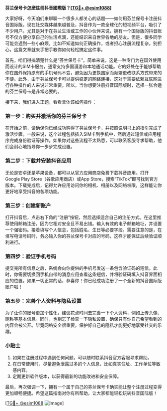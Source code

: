 **芬兰保号卡怎麽註冊抖音國際版？[[TG💪+ @esim1088](https://t.me/s/esim1088)]**

大家好呀，今天咱们来聊聊一个很多人都关心的话题——如何用芬兰保号卡注册抖音国际版。现在社交媒体越来越普及，抖音作为一款全球化的短视频平台，吸引了不少用户。尤其是对于在芬兰生活或工作的小伙伴来说，拥有一个国际版的抖音账号不仅方便分享自己的生活点滴，还能结识来自世界各地的朋友。但是，很多同学可能会遇到一些小麻烦，比如不知道如何正确操作，或者担心注册流程复杂。别担心，这篇文章就来手把手教你如何轻松搞定这件事。

首先，咱们得搞清楚什么是“芬兰保号卡”。简单来说，这是一种专门为在国外使用而设计的SIM卡服务，通常支持多国漫游和本地通话功能。它的好处在于能够帮助你在国外保持原有的手机号码不变，避免因为更换国家而频繁更改联系方式带来的不便。此外，由于芬兰保号卡可以提供稳定的网络连接，这对于需要依赖互联网进行各种操作的人来说非常重要。所以，当你想要注册抖音国际版时，选择一张合适的芬兰保号卡是非常必要的。

接下来，我们进入正题，看看具体该如何操作：

### 第一步：购买并激活你的芬兰保号卡

在开始之前，请确保你已经成功购得了芬兰保号卡，并按照说明书上的指引完成了激活步骤。一般来说，这个过程包括插入SIM卡到手机中，然后通过短信或应用程序完成身份验证等操作。如果你对这些流程不太熟悉，可以联系客服寻求帮助，他们会耐心地指导你一步步完成设置。

### 第二步：下载并安装抖音应用

无论是安卓还是苹果设备，都可以从官方应用商店免费下载抖音应用。打开Google Play Store（谷歌应用商店）或App Store，搜索“TikTok”即可找到官方版本。下载完成后，记得允许应用访问你的相机、相册以及网络权限，这样能让你更好地享受抖音的各项功能。

### 第三步：创建新账户

打开抖音后，点击右下角的“注册”按钮，然后选择适合自己的注册方式。在这里推荐使用邮箱注册，因为它相对安全且不易出错。输入有效的电子邮箱地址，并设置一个强密码。接着填写个人信息，包括姓名、生日等必要字段。需要注意的是，在填写电话号码时，务必输入你的芬兰保号卡对应的号码，这样才能保证后续验证顺利进行。

### 第四步：验证手机号码

提交完所有信息之后，系统会向你提供的手机号发送一条包含验证码的短信。此时，你需要切换回手机自带的消息应用查看这条短信，并将验证码填入抖音界面相应的位置。如果一切正常的话，恭喜你！你已经成功注册了一个全新的抖音国际版账户啦！

### 第五步：完善个人资料与隐私设置

为了让你的账号更加个性化，建议花点时间去完善一下个人资料，例如上传头像、昵称等基本信息。同时，也别忘了检查一下隐私设置，确保只有你自己希望看到的内容会被公开。毕竟网络安全很重要，保护好自己的隐私才能更好地享受社交的乐趣。

### 小贴士

1. 如果在注册过程中遇到任何问题，可以随时联系抖音官方客服寻求帮助。
2. 在日常使用时，尽量避免泄露过多的个人信息，比如真实住址、工作单位等敏感内容。
3. 定期更新软件版本，以获得最新的功能改进和安全保障。

最后，再次强调一下，拥有一个属于自己的芬兰保号卡确实能让整个注册过程变得更加顺畅便捷。希望这篇指南对你有所帮助，让大家都能轻松玩转抖音国际版！

[[TG💪+ @esim1088](https://t.me/s/esim1088) ![Image](https://i.postimg.cc/4NQfJmqS/Snipaste-2025-05-13-00-14-12.png)]